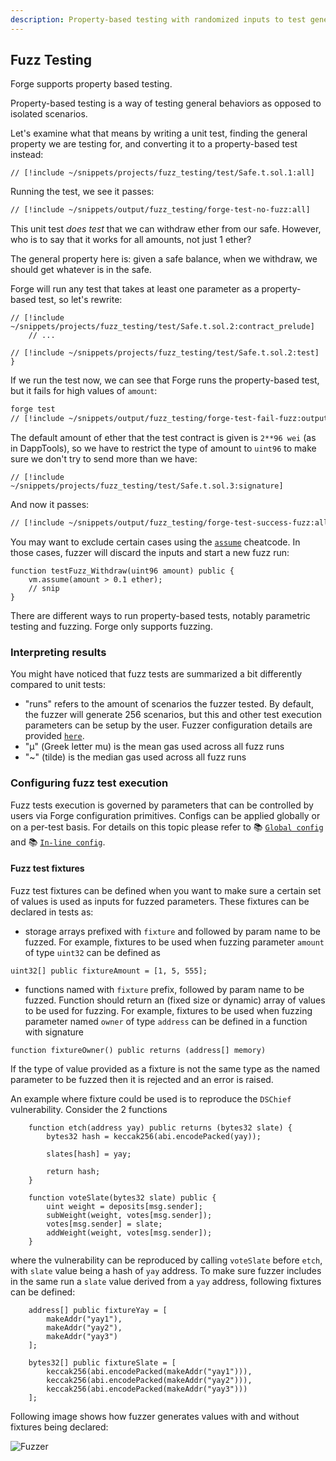 ```yaml
---
description: Property-based testing with randomized inputs to test general behaviors and edge cases in smart contracts.
---
```


## Fuzz Testing

Forge supports property based testing.

Property-based testing is a way of testing general behaviors as opposed to isolated scenarios.

Let's examine what that means by writing a unit test, finding the general property we are testing for, and converting it to a property-based test instead:

```solidity
// [!include ~/snippets/projects/fuzz_testing/test/Safe.t.sol.1:all]
```

Running the test, we see it passes:

```bash
// [!include ~/snippets/output/fuzz_testing/forge-test-no-fuzz:all]
```

This unit test _does test_ that we can withdraw ether from our safe. However, who is to say that it works for all amounts, not just 1 ether?

The general property here is: given a safe balance, when we withdraw, we should get whatever is in the safe.

Forge will run any test that takes at least one parameter as a property-based test, so let's rewrite:

```solidity
// [!include ~/snippets/projects/fuzz_testing/test/Safe.t.sol.2:contract_prelude]
    // ...

// [!include ~/snippets/projects/fuzz_testing/test/Safe.t.sol.2:test]
}
```

If we run the test now, we can see that Forge runs the property-based test, but it fails for high values of `amount`:

```sh
forge test
// [!include ~/snippets/output/fuzz_testing/forge-test-fail-fuzz:output]
```

The default amount of ether that the test contract is given is `2**96 wei` (as in DappTools), so we have to restrict the type of amount to `uint96` to make sure we don't try to send more than we have:

```solidity
// [!include ~/snippets/projects/fuzz_testing/test/Safe.t.sol.3:signature]
```

And now it passes:

```sh
// [!include ~/snippets/output/fuzz_testing/forge-test-success-fuzz:all]
```

You may want to exclude certain cases using the [`assume`](/reference/cheatcodes/assume) cheatcode. In those cases, fuzzer will discard the inputs and start a new fuzz run:

```solidity
function testFuzz_Withdraw(uint96 amount) public {
    vm.assume(amount > 0.1 ether);
    // snip
}
```

There are different ways to run property-based tests, notably parametric testing and fuzzing. Forge only supports fuzzing.

### Interpreting results

You might have noticed that fuzz tests are summarized a bit differently compared to unit tests:

- "runs" refers to the amount of scenarios the fuzzer tested. By default, the fuzzer will generate 256 scenarios, but this and other test execution parameters can be setup by the user. Fuzzer configuration details are provided [`here`](#configuring-fuzz-test-execution).
- "μ" (Greek letter mu) is the mean gas used across all fuzz runs
- "~" (tilde) is the median gas used across all fuzz runs

### Configuring fuzz test execution

Fuzz tests execution is governed by parameters that can be controlled by users via Forge configuration primitives. Configs can be applied globally or on a per-test basis. For details on this topic please refer to
📚 [`Global config`](/config/reference/overview) and 📚 [`In-line config`](/config/reference/inline-test-config).

#### Fuzz test fixtures

Fuzz test fixtures can be defined when you want to make sure a certain set of values is used as inputs for fuzzed parameters.
These fixtures can be declared in tests as:

- storage arrays prefixed with `fixture` and followed by param name to be fuzzed. For example, fixtures to be used when fuzzing parameter `amount` of type `uint32` can be defined as

```solidity
uint32[] public fixtureAmount = [1, 5, 555];
```

- functions named with `fixture` prefix, followed by param name to be fuzzed. Function should return an (fixed size or dynamic) array of values to be used for fuzzing. For example, fixtures to be used when fuzzing parameter named `owner` of type `address` can be defined in a function with signature

```solidity
function fixtureOwner() public returns (address[] memory)
```

If the type of value provided as a fixture is not the same type as the named parameter to be fuzzed then it is rejected and an error is raised.

An example where fixture could be used is to reproduce the `DSChief` vulnerability. Consider the 2 functions

```solidity
    function etch(address yay) public returns (bytes32 slate) {
        bytes32 hash = keccak256(abi.encodePacked(yay));

        slates[hash] = yay;

        return hash;
    }

    function voteSlate(bytes32 slate) public {
        uint weight = deposits[msg.sender];
        subWeight(weight, votes[msg.sender]);
        votes[msg.sender] = slate;
        addWeight(weight, votes[msg.sender]);
    }
```

where the vulnerability can be reproduced by calling `voteSlate` before `etch`, with `slate` value being a hash of `yay` address.
To make sure fuzzer includes in the same run a `slate` value derived from a `yay` address, following fixtures can be defined:

```solidity
    address[] public fixtureYay = [
        makeAddr("yay1"),
        makeAddr("yay2"),
        makeAddr("yay3")
    ];

    bytes32[] public fixtureSlate = [
        keccak256(abi.encodePacked(makeAddr("yay1"))),
        keccak256(abi.encodePacked(makeAddr("yay2"))),
        keccak256(abi.encodePacked(makeAddr("yay3")))
    ];
```

Following image shows how fuzzer generates values with and without fixtures being declared:

![Fuzzer](/fuzzer.png)
